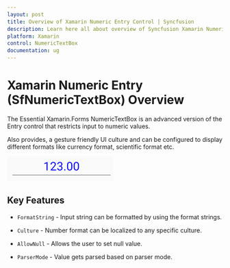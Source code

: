 ```yaml
---
layout: post
title: Overview of Xamarin Numeric Entry Control | Syncfusion
description: Learn here all about overview of Syncfusion Xamarin Numeric Entry (SfNumericTextBox) control, it's elements and more.
platform: Xamarin
control: NumericTextBox
documentation: ug
---
```


# Xamarin Numeric Entry (SfNumericTextBox) Overview

The Essential Xamarin.Forms NumericTextBox is an advanced version of the Entry control that restricts input to numeric values.

Also provides, a gesture friendly UI culture and can be configured to display different formats like currency format, scientific format etc.

![Overview of Xamarin Numeric Entry.](images/xamarin-numeric-entry-overview.png)

## Key Features

* `FormatString` - Input string can be formatted by using the format strings.

* `Culture` - Number format can be localized to any specific culture.

* `AllowNull` - Allows the user to set null value.

* `ParserMode` - Value gets parsed based on parser mode.




